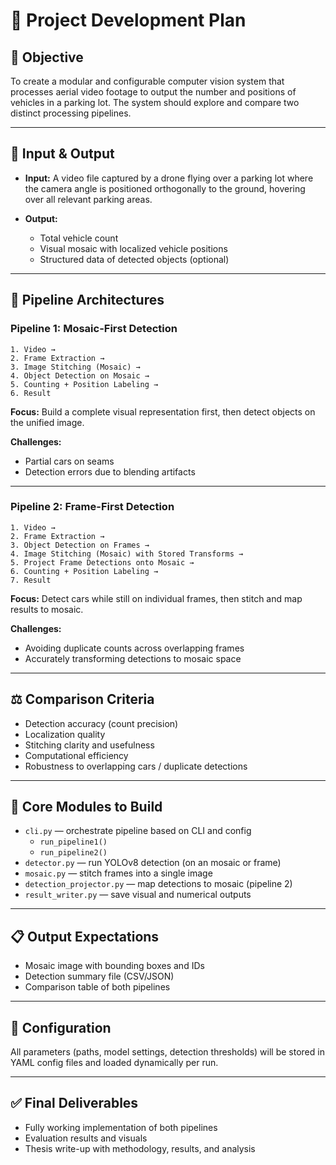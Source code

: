 # 📘 Project Development Plan


## 🎯 Objective

To create a modular and configurable computer vision system that processes aerial video footage to output the number and positions of vehicles in a parking lot. The system should explore and compare two distinct processing pipelines.

---

## 📂 Input & Output

* **Input:** A video file captured by a drone flying over a parking lot where the camera angle is positioned orthogonally to the ground, hovering over all relevant parking areas.
* **Output:**

  * Total vehicle count
  * Visual mosaic with localized vehicle positions
  * Structured data of detected objects (optional)

---

## 🔁 Pipeline Architectures

### Pipeline 1: Mosaic-First Detection

```
1. Video →
2. Frame Extraction →
3. Image Stitching (Mosaic) →
4. Object Detection on Mosaic →
5. Counting + Position Labeling →
6. Result
```

**Focus:** Build a complete visual representation first, then detect objects on the unified image.

**Challenges:**

* Partial cars on seams
* Detection errors due to blending artifacts

---

### Pipeline 2: Frame-First Detection

```
1. Video →
2. Frame Extraction →
3. Object Detection on Frames →
4. Image Stitching (Mosaic) with Stored Transforms →
5. Project Frame Detections onto Mosaic →
6. Counting + Position Labeling →
7. Result
```

**Focus:** Detect cars while still on individual frames, then stitch and map results to mosaic.

**Challenges:**

* Avoiding duplicate counts across overlapping frames
* Accurately transforming detections to mosaic space

---

## ⚖️ Comparison Criteria

* Detection accuracy (count precision)
* Localization quality
* Stitching clarity and usefulness
* Computational efficiency
* Robustness to overlapping cars / duplicate detections

---

## 🧱 Core Modules to Build

* `cli.py` — orchestrate pipeline based on CLI and config
    * `run_pipeline1()`
    * `run_pipeline2()`
* `detector.py` — run YOLOv8 detection (on an mosaic or frame)
* `mosaic.py` — stitch frames into a single image
* `detection_projector.py` — map detections to mosaic (pipeline 2)
* `result_writer.py` — save visual and numerical outputs

---

## 📋 Output Expectations

* Mosaic image with bounding boxes and IDs
* Detection summary file (CSV/JSON)
* Comparison table of both pipelines

---

## 🔧 Configuration

All parameters (paths, model settings, detection thresholds) will be stored in YAML config files and loaded dynamically per run.

---

## ✅ Final Deliverables

* Fully working implementation of both pipelines
* Evaluation results and visuals
* Thesis write-up with methodology, results, and analysis
